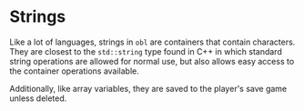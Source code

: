 # Strings
Like a lot of languages, strings in `obl` are containers that contain characters. They are closest
to the `std::string` type found in C++ in which standard string operations are allowed for normal
use, but also allows easy access to the container operations available.

Additionally, like array variables, they are saved to the player's save game unless deleted.

